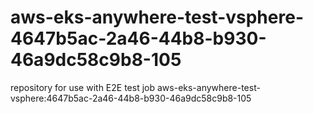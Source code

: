 # aws-eks-anywhere-test-vsphere-4647b5ac-2a46-44b8-b930-46a9dc58c9b8-105
repository for use with E2E test job aws-eks-anywhere-test-vsphere:4647b5ac-2a46-44b8-b930-46a9dc58c9b8-105
